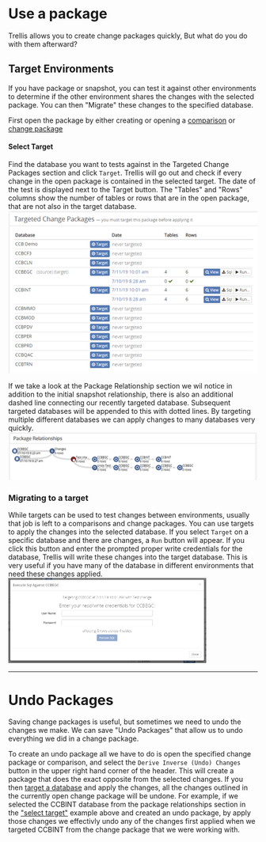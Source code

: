 # Use a package
Trellis allows you to create change packages quickly, But what do you do with them afterward?

## Target Environments
If you have package or snapshot, you can test it against other environments to determine if the other environment shares the changes with the selected package. You can then "Migrate" these changes to the specified database.

First open the package by either creating or opening a [comparison](Snapshot-Comparisons.md) or [change package](Change-Packages)

#### Select Target
Find the database you want to tests against in the Targeted Change Packages section and click `Target`. Trellis will go out and check if every change in the open package is contained in the selected target. The date of the test is displayed next to the Target button. The "Tables" and "Rows" columns show the number of tables or rows that are in the open package, that are not also in the target database.
<img src="Media/Use-Package-Select-Targets.png" width="600">

If we take a look at the Package Relationship section we wil notice in addition to the initial snapshot relationship, there is also an additional dashed line connecting our recently targeted database. Subsequent targeted databases will be appended to this with dotted lines. By targeting multiple different databases we can apply changes to many databases very quickly. 
<img src="Media/Use-Package-Target-Package-Relationship.png" width="600">



### Migrating to a target
While targets can be used to test changes between environments, usually that job is left to a comparisons and change packages. You can use targets to apply the changes into the selected database. If you select `Target` on a specific database and there are changes, a `Run` button will appear. If you click this button and enter the prompted proper write credentials for the database, Trellis will write these changes into the target database. This is very useful if you have many of the database in different environments that need these changes applied. 
<img src="Media/Use-Package-Targets-Authentication.png" width="400">

---
# Undo Packages
Saving change packages is useful, but sometimes we need to undo the changes we make. We can save "Undo Packages" that allow us to undo everything we did in a change package. 

To create an undo package all we have to do is open the specified change package or comparison, and select the `Derive Inverse (Undo) Changes` button in the upper right hand corner of the header. This will create a package that does the exact opposite from the selected changes. If you then [target a database](#Target-Environments) and apply the changes, all the changes outlined in the currently open change package will be undone. For example, if we selected the CCBINT database from the package relationships section in the ["select target"](#Select-Target) example above and created an undo package, by apply those changes we effectivly undo any of the changes first applied when we targeted CCBINT from the change package that we were working with.